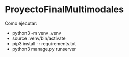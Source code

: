 # ProyectoFinalMultimodales

Como ejecutar:

- python3 -m venv .venv
- source .venv/bin/activate
- pip3 install -r requirements.txt
- python3 manage.py runserver
